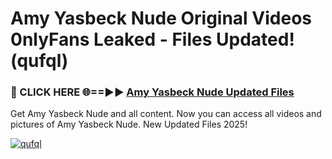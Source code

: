 # Amy Yasbeck Nude Original Videos 0nlyFans Leaked - Files Updated! (qufql)

<h3>🔴 CLICK HERE 🌐==►► <a href="https://tinyurl.com/5h6xmrr3" rel="nofollow">Amy Yasbeck Nude Updated Files</a></h3>

Get Amy Yasbeck Nude and all content. Now you can access all videos and pictures of Amy Yasbeck Nude. New Updated Files 2025!

[![qufql](https://i.imgur.com/KVD873Z.gif)](https://tinyurl.com/5h6xmrr3)
